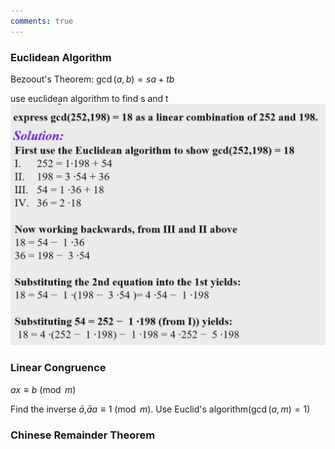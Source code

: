 ```yaml
---
comments: true
---
```

### Euclidean Algorithm

Bezoout's Theorem: $\gcd(a,b)=sa+tb$

use euclidean algorithm to find s and t
![26b1d88ed9ed877bed592ae2f7dd3394.png](../../_resources/26b1d88ed9ed877bed592ae2f7dd3394.png)

### Linear Congruence

$ax \equiv b \pmod m$

Find the inverse $\bar{a}$,$\bar a a\equiv 1\pmod m$. Use Euclid's algorithm($\gcd(a,m)=1$)

### Chinese Remainder Theorem

